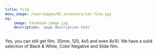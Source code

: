 ```yaml
---
title: Film
menu_image: /user/pages/02.inventory/cat-film.jpg
og:
    image: facebook-image.jpg
    description: 'page description text'
---
```


Yes, you can still get film. 35mm, 120, 4x5 and even 8x10. We have a solid selection of Black & White, Color Negative and Slide film.
